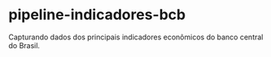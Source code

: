 # pipeline-indicadores-bcb
Capturando dados dos principais indicadores econômicos do banco central do Brasil.
